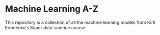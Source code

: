 <h1>Machine Learning A-Z</h1>

<p>This repository is a collection of all the machine learning models from Kiril Eremenko's Super data-science course.</p>
